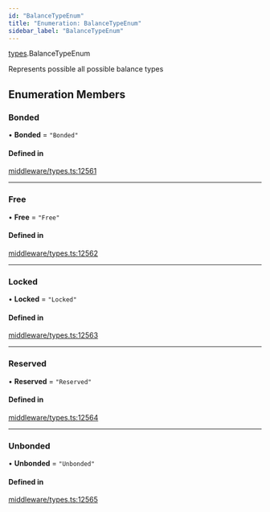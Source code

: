 ```yaml
---
id: "BalanceTypeEnum"
title: "Enumeration: BalanceTypeEnum"
sidebar_label: "BalanceTypeEnum"
---
```


[types](../../../modules/Types/Types.md).BalanceTypeEnum

Represents possible all possible balance types

## Enumeration Members

### Bonded

• **Bonded** = ``"Bonded"``

#### Defined in

[middleware/types.ts:12561](https://github.com/PolymeshAssociation/polymesh-sdk/blob/5b946f904/src/middleware/types.ts#L12561)

___

### Free

• **Free** = ``"Free"``

#### Defined in

[middleware/types.ts:12562](https://github.com/PolymeshAssociation/polymesh-sdk/blob/5b946f904/src/middleware/types.ts#L12562)

___

### Locked

• **Locked** = ``"Locked"``

#### Defined in

[middleware/types.ts:12563](https://github.com/PolymeshAssociation/polymesh-sdk/blob/5b946f904/src/middleware/types.ts#L12563)

___

### Reserved

• **Reserved** = ``"Reserved"``

#### Defined in

[middleware/types.ts:12564](https://github.com/PolymeshAssociation/polymesh-sdk/blob/5b946f904/src/middleware/types.ts#L12564)

___

### Unbonded

• **Unbonded** = ``"Unbonded"``

#### Defined in

[middleware/types.ts:12565](https://github.com/PolymeshAssociation/polymesh-sdk/blob/5b946f904/src/middleware/types.ts#L12565)
